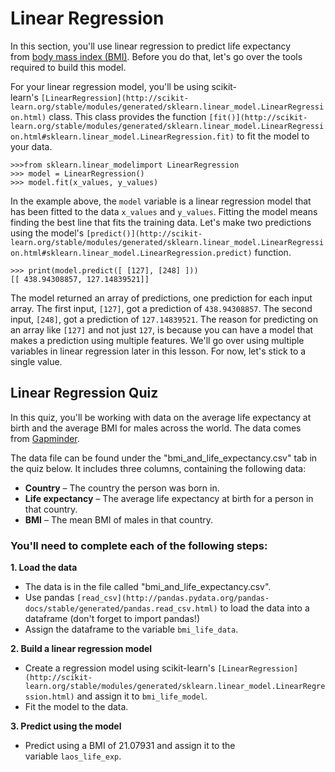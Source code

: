 # **Linear Regression**

In this section, you'll use linear regression to predict life expectancy from [body mass index (BMI)](https://en.wikipedia.org/wiki/Body_mass_index). Before you do that, let's go over the tools required to build this model.

For your linear regression model, you'll be using scikit-learn's `[LinearRegression](http://scikit-learn.org/stable/modules/generated/sklearn.linear_model.LinearRegression.html)` class. This class provides the function `[fit()](http://scikit-learn.org/stable/modules/generated/sklearn.linear_model.LinearRegression.html#sklearn.linear_model.LinearRegression.fit)` to fit the model to your data.

```
>>>from sklearn.linear_modelimport LinearRegression
>>> model = LinearRegression()
>>> model.fit(x_values, y_values)

```

In the example above, the `model` variable is a linear regression model that has been fitted to the data `x_values` and `y_values`. Fitting the model means finding the best line that fits the training data. Let's make two predictions using the model's `[predict()](http://scikit-learn.org/stable/modules/generated/sklearn.linear_model.LinearRegression.html#sklearn.linear_model.LinearRegression.predict)` function.

```
>>> print(model.predict([ [127], [248] ]))
[[ 438.94308857, 127.14839521]]

```

The model returned an array of predictions, one prediction for each input array. The first input, `[127]`, got a prediction of `438.94308857`. The second input, `[248]`, got a prediction of `127.14839521`. The reason for predicting on an array like `[127]` and not just `127`, is because you can have a model that makes a prediction using multiple features. We'll go over using multiple variables in linear regression later in this lesson. For now, let's stick to a single value.

## **Linear Regression Quiz**

In this quiz, you'll be working with data on the average life expectancy at birth and the average BMI for males across the world. The data comes from [Gapminder](https://www.gapminder.org/).

The data file can be found under the "bmi_and_life_expectancy.csv" tab in the quiz below. It includes three columns, containing the following data:

- **Country** – The country the person was born in.
- **Life expectancy** – The average life expectancy at birth for a person in that country.
- **BMI** – The mean BMI of males in that country.

### **You'll need to complete each of the following steps:**

**1. Load the data**

- The data is in the file called "bmi_and_life_expectancy.csv".
- Use pandas `[read_csv](http://pandas.pydata.org/pandas-docs/stable/generated/pandas.read_csv.html)` to load the data into a dataframe (don't forget to import pandas!)
- Assign the dataframe to the variable `bmi_life_data`.

**2. Build a linear regression model**

- Create a regression model using scikit-learn's `[LinearRegression](http://scikit-learn.org/stable/modules/generated/sklearn.linear_model.LinearRegression.html)` and assign it to `bmi_life_model`.
- Fit the model to the data.

**3. Predict using the model**

- Predict using a BMI of 21.07931 and assign it to the variable `laos_life_exp`.
